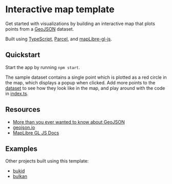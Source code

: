 # Interactive map template

Get started with visualizations by building an interactive map that plots points from a [GeoJSON](https://geojson.org) dataset.

Built using [TypeScript](https://typescriptlang.org), [Parcel](https://parceljs.org), and [mapLibre-gl-js](https://github.com/maplibre/maplibre-gl-js).

## Quickstart

Start the app by running `npm start`.

The sample dataset contains a single point which is plotted as a red circle in the map, which displays a popup when clicked.
Add more points to the [dataset](./dataset) to see how they look like in the map, and play around with the code in [index.ts](./src/index.ts).

## Resources

- [More than you ever wanted to know about GeoJSON](https://macwright.com/2015/03/23/geojson-second-bite.html)
- [geojson.io](https://geojson.io)
- [MapLibre GL JS Docs](https://maplibre.org/maplibre-gl-js-docs/example/)

## Examples

Other projects built using this template:

- [bukid](https://github.com/j4ckofalltrades/bukid)
- [bulkan](https://github.com/j4ckofalltrades/bulkan)
